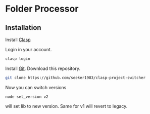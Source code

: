 # Folder Processor

## Installation

Install [Clasp](https://github.com/google/clasp)

Login in your account.

```sh
clasp login
```

Install [Git](https://github.com/google/clasp).
Download this repository.

```sh
git clone https://github.com/seeker1983/clasp-project-switcher
```

Now you can switch versions 
```
node set_version v2
```
will set lib to new version. Same for v1 will revert to legacy.